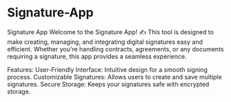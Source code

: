 # Signature-App
Signature App
Welcome to the Signature App! ✍️ This tool is designed to make creating, managing, and integrating digital signatures easy and efficient. Whether you're handling contracts, agreements, or any documents requiring a signature, this app provides a seamless experience.

Features:
User-Friendly Interface: Intuitive design for a smooth signing process.
Customizable Signatures: Allows users to create and save multiple signatures.
Secure Storage: Keeps your signatures safe with encrypted storage.
